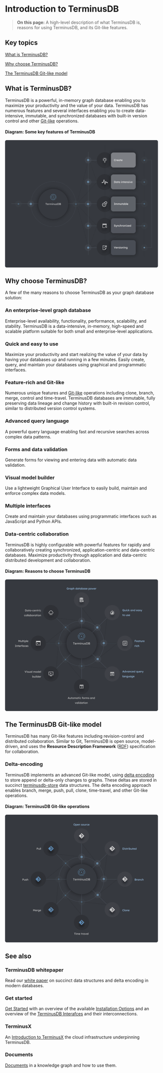 # Introduction to TerminusDB

> **On this page:** A high-level description of what TerminusDB is, reasons for using TerminusDB, and its Git-like features.

## Key topics

[What is TerminusDB?](introduction.md#what-is-terminusdb)

[Why choose TerminusDB?](introduction.md#why-choose-terminusdb)

[The TerminusDB Git-like model](introduction.md#the-terminusdb-git-like-model)

## What is TerminusDB?

TerminusDB is a powerful, in-memory graph database enabling you to maximize your productivity and the value of your data. TerminusDB has numerous features and several interfaces enabling you to create data-intensive, immutable, and synchronized databases with built-in version control and other [Git-like](introduction.md#the-terminusdb-git-like-model) operations.

#### Diagram: Some key features of TerminusDB

![What is TerminusDB](../../../img/diagrams/terminusdb-what-is-it.png)

## Why choose TerminusDB?

A few of the many reasons to choose TerminusDB as your graph database solution:

### An enterprise-level graph database

Enterprise-level availability, functionality, performance, scalability, and stability. TerminusDB is a data-intensive, in-memory, high-speed and scalable platform suitable for both small and enterprise-level applications.

### Quick and easy to use

Maximize your productivity and start realizing the value of your data by having your databases up and running in a few minutes. Easily create, query, and maintain your databases using graphical and programmatic interfaces.

### Feature-rich and Git-like

Numerous unique features and [Git-like](introduction.md#the-terminusDB-git-like-model) operations including clone, branch, merge, control and time-travel. TerminusDB databases are immutable, fully preserving data lineage and change history with built-in revision control, similar to distributed version control systems.

### Advanced query language

A powerful query language enabling fast and recursive searches across complex data patterns.

### Forms and data validation

Generate forms for viewing and entering data with automatic data validation.

### Visual model builder

Use a lightweight Graphical User Interface to easily build, maintain and enforce complex data models.

### Multiple interfaces

Create and maintain your databases using programmatic interfaces such as JavaScript and Python APIs.

### Data-centric collaboration

TerminusDB is highly configurable with powerful features for rapidly and collaboratively creating synchronized, application-centric and data-centric databases. Maximize productivity through application and data-centric distributed development and collaboration.

#### Diagram: Reasons to choose TerminusDB

![Why choose TerminusDB](../../../img/diagrams/terminusdb-why-choose.png)

## The TerminusDB Git-like model

TerminusDB has many Git-like features including revision-control and distributed collaboration. Similar to Git, TerminusDB is open source, model-driven, and uses the **Resource Description Framework** ([RDF](../../../terminusdb/overview/resources/glossary/#RDF)) specification for collaboration.

### Delta-encoding

TerminusDB implements an advanced Git-like model, using [delta encoding](../../../terminusdb/overview/resources/glossary) to store append or delta-only changes to graphs. These deltas are stored in succinct [terminusdb-store](https://github.com/terminusdb/terminusdb-store) data structures. The delta encoding approach enables branch, merge, push, pull, clone, time-travel, and other Git-like operations.

#### Diagram: TerminusDB Git-like operations

![TerminusDB Git-like operations](../../../img/diagrams/terminusdb-git-model.png)

## See also

### TerminusDB whitepaper

Read our [white paper](https://github.com/terminusdb/terminusdb-whitepaper/blob/418005f410cb45227e8eced7204a0d1ef8857431/terminusdb.pdf) on succinct data structures and delta encoding in modern databases.

### Get started

[Get Started](../../../terminusdb/overview/overviews/get-started/) with an overview of the available [Installation Options](../../../terminusdb/overview/overviews/get-started/#installation-overview) and an overview of the [TerminusDB Interafces](../../../terminusdb/overview/overviews/get-started/#interfaces-overview) and their interconnections.

### TerminusX

An [Introduction to TerminusX](../../../terminusdb/overview/terminusx/introduction/) the cloud infrastructure underpinning TerminusDB.

### Documents

[Documents](../../../terminusdb/overview/explanation/explanation-documents/) in a knowledge graph and how to use them.
